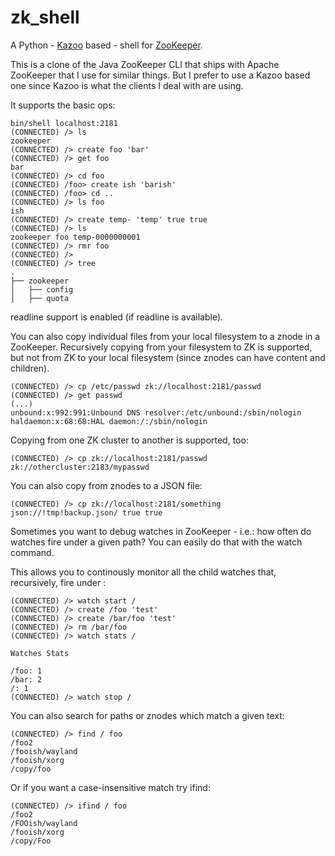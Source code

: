 zk_shell
========

A Python - [Kazoo](https://github.com/python-zk/kazoo "Kazoo") based - shell for [ZooKeeper](http://zookeeper.apache.org/ "ZooKeeper").

This is a clone of the Java ZooKeeper CLI that ships with Apache ZooKeeper
that I use for similar things. But I prefer to use a Kazoo based one since
Kazoo is what the clients I deal with are using.

It supports the basic ops:

```
bin/shell localhost:2181
(CONNECTED) /> ls
zookeeper
(CONNECTED) /> create foo 'bar'
(CONNECTED) /> get foo
bar
(CONNECTED) /> cd foo
(CONNECTED) /foo> create ish 'barish'
(CONNECTED) /foo> cd ..
(CONNECTED) /> ls foo
ish
(CONNECTED) /> create temp- 'temp' true true
(CONNECTED) /> ls
zookeeper foo temp-0000000001
(CONNECTED) /> rmr foo
(CONNECTED) />
(CONNECTED) /> tree
.
├── zookeeper
│   ├── config
│   ├── quota
```

readline support is enabled (if readline is available).

You can also copy individual files from your local filesystem to a znode
in a ZooKeeper. Recursively copying from your filesystem to ZK is supported,
but not from ZK to your local filesystem (since znodes can have content and
children).

```
(CONNECTED) /> cp /etc/passwd zk://localhost:2181/passwd
(CONNECTED) /> get passwd
(...)
unbound:x:992:991:Unbound DNS resolver:/etc/unbound:/sbin/nologin
haldaemon:x:68:68:HAL daemon:/:/sbin/nologin
```

Copying from one ZK cluster to another is supported, too:

```
(CONNECTED) /> cp zk://localhost:2181/passwd zk://othercluster:2183/mypasswd
```

You can also copy from znodes to a JSON file:

```
(CONNECTED) /> cp zk://localhost:2181/something json://!tmp!backup.json/ true true
```

Sometimes you want to debug watches in ZooKeeper - i.e.: how often do watches fire
under a given path? You can easily do that with the watch command.

This allows you to continously monitor all the child watches that, recursively,
fire under <path>:

```
(CONNECTED) /> watch start /
(CONNECTED) /> create /foo 'test'
(CONNECTED) /> create /bar/foo 'test'
(CONNECTED) /> rm /bar/foo
(CONNECTED) /> watch stats /

Watches Stats

/foo: 1
/bar: 2
/: 1
(CONNECTED) /> watch stop /
```

You can also search for paths or znodes which match a given text:

```
(CONNECTED) /> find / foo
/foo2
/fooish/wayland
/fooish/xorg
/copy/foo
```
Or if you want a case-insensitive match try ifind:

```
(CONNECTED) /> ifind / foo
/foo2
/FOOish/wayland
/fooish/xorg
/copy/Foo
```

